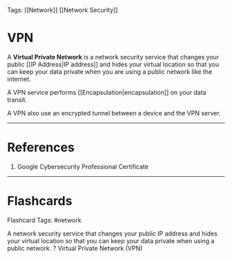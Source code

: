 Tags: [[Network]] [[Network Security]]
# VPN

A **Virtual Private Network** is a network security service that changes your public [[IP Address|IP address]] and hides your virtual location so that you can keep your data private when you are using a public network like the internet.

A VPN service performs [[Encapsulation|encapsulation]] on your data transit.

A VPN also use an encrypted tunnel between a device and the VPN server.

---
# References

1. Google Cybersecurity Professional Certificate

---
# Flashcards

Flashcard Tags: #network 

A network security service that changes your public IP address and hides your virtual location so that you can keep your data private when using a public network.
?
Virtual Private Network (VPN)

